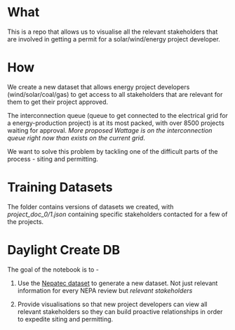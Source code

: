
# What 

This is a repo that allows us to visualise all the relevant stakeholders that are involved in getting a permit for a solar/wind/energy project developer.

# How

We create a new dataset that allows energy project developers (wind/solar/coal/gas) to get access to all stakeholders that are relevant for them to get their project approved. 

The interconnection queue (queue to get connected to the electrical grid for a energy-production project) is at its most packed, with over 8500 projects waiting for approval. *More proposed Wattage is on the interconnection queue right now than exists on the current grid*. 

We want to solve this problem by tackling one of the difficult parts of the process - siting and permitting. 

# Training Datasets

The folder contains versions of datasets we created, with *project_doc_0/1.json* containing specific stakeholders contacted for a few of the projects. 

# Daylight Create DB

The goal of the notebook is to - 
1. Use the [Nepatec dataset](https://huggingface.co/datasets/PolicyAI/NEPATEC1.0) to generate a new dataset. Not just relevant information for every NEPA review but *relevant stakeholders*

2. Provide visualisations so that new project developers can view all relevant stakeholders so they can build proactive relationships in order to expedite siting and permitting. 

